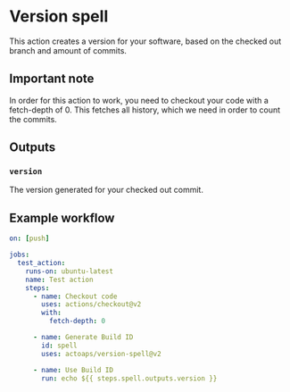 # Version spell
This action creates a version for your software, based on the checked out branch and amount of commits.

## Important note
In order for this action to work, you need to checkout your code with a fetch-depth of 0. This fetches all history, which we need in order to count the commits.

## Outputs
### `version`
The version generated for your checked out commit.

## Example workflow
```yaml
on: [push]

jobs:
  test_action:
    runs-on: ubuntu-latest
    name: Test action
    steps:
      - name: Checkout code
        uses: actions/checkout@v2
        with:
          fetch-depth: 0

      - name: Generate Build ID
        id: spell
        uses: actoaps/version-spell@v2

      - name: Use Build ID
        run: echo ${{ steps.spell.outputs.version }}
```
